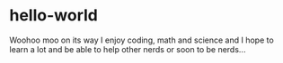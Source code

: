 # hello-world
Woohoo moo on its way
I enjoy coding, math and science and I hope to learn a lot and be able to help other nerds or soon to be nerds...
